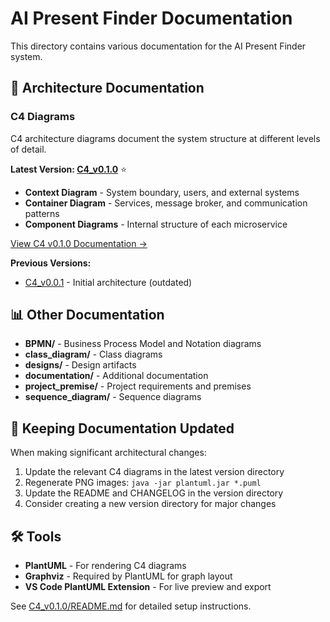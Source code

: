 # AI Present Finder Documentation

This directory contains various documentation for the AI Present Finder system.

## 📐 Architecture Documentation

### C4 Diagrams

C4 architecture diagrams document the system structure at different levels of detail.

**Latest Version: [C4_v0.1.0](./C4_v0.1.0/)** ⭐

- **Context Diagram** - System boundary, users, and external systems
- **Container Diagram** - Services, message broker, and communication patterns
- **Component Diagrams** - Internal structure of each microservice

[View C4 v0.1.0 Documentation →](./C4_v0.1.0/README.md)

**Previous Versions:**

- [C4_v0.0.1](./C4_v0.0.1/) - Initial architecture (outdated)

## 📊 Other Documentation

- **BPMN/** - Business Process Model and Notation diagrams
- **class_diagram/** - Class diagrams
- **designs/** - Design artifacts
- **documentation/** - Additional documentation
- **project_premise/** - Project requirements and premises
- **sequence_diagram/** - Sequence diagrams

## 🔄 Keeping Documentation Updated

When making significant architectural changes:

1. Update the relevant C4 diagrams in the latest version directory
2. Regenerate PNG images: `java -jar plantuml.jar *.puml`
3. Update the README and CHANGELOG in the version directory
4. Consider creating a new version directory for major changes

## 🛠️ Tools

- **PlantUML** - For rendering C4 diagrams
- **Graphviz** - Required by PlantUML for graph layout
- **VS Code PlantUML Extension** - For live preview and export

See [C4_v0.1.0/README.md](./C4_v0.1.0/README.md) for detailed setup instructions.
